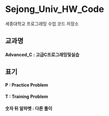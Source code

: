 # Sejong_Univ_HW_Code
세종대학교 프로그래밍 수업 코드 저장소

##
## 교과명
#### Advanced_C : 고급C프로그래밍및실습

##
## 표기
#### P : Practice Problem
#### T : Training Problem
####
#### 숫자 뒤 알파벳 : 다른 풀이
